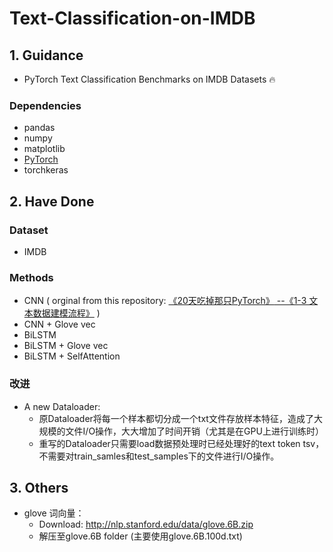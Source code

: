# Text-Classification-on-IMDB  

## 1. Guidance  
* PyTorch Text Classification Benchmarks on IMDB Datasets 🔥  
### Dependencies  
* pandas   
* numpy  
* matplotlib  
* [PyTorch](https://pytorch.org/)  
* torchkeras  

## 2. Have Done  
### Dataset  
* IMDB  

### Methods  
* CNN  ( orginal from this repository: [《20天吃掉那只PyTorch》](https://github.com/lyhue1991/eat_pytorch_in_20_days)[ --《1-3 文本数据建模流程》](https://github.com/AnthonyK97/PyTorch-Tutorials-for-NLP/blob/main/1-3%20%E6%96%87%E6%9C%AC%E6%95%B0%E6%8D%AE%E5%BB%BA%E6%A8%A1IMDB(CNN).ipynb) )  
* CNN + Glove vec  
* BiLSTM  
* BiLSTM + Glove vec 
* BiLSTM + SelfAttention  

### 改进
* A new Dataloader:  
  * 原Dataloader将每一个样本都切分成一个txt文件存放样本特征，造成了大规模的文件I/O操作，大大增加了时间开销（尤其是在GPU上进行训练时）
  * 重写的Dataloader只需要load数据预处理时已经处理好的text token tsv，不需要对train_samles和test_samples下的文件进行I/O操作。

## 3. Others 
* glove 词向量：
  * Download: http://nlp.stanford.edu/data/glove.6B.zip 
  * 解压至glove.6B folder (主要使用glove.6B.100d.txt)
